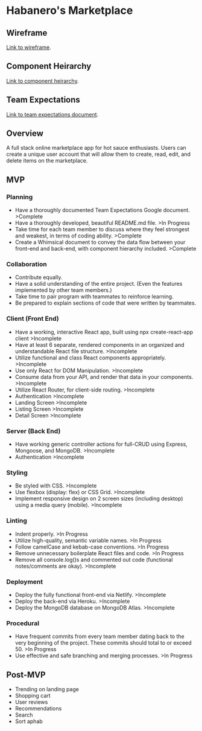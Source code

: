 # Habanero's Marketplace

## Wireframe

[Link to wireframe](https://xd.adobe.com/view/645a86af-b619-44fa-9c4b-84942da0c27f-3109/).

## Component Heirarchy

[Link to component heirarchy](https://whimsical.com/p3-component-hierarchy-T4QsjM7u8KPqCMEeA33ShM).

## Team Expectations

[Link to team expectations document](https://docs.google.com/document/d/1n1JXjr8oS4m7MJSFc6OCPbnMeExFkACTUK5tMxf0VVc/edit?usp=sharing).

## Overview

A full stack online marketplace app for hot sauce enthusiasts. Users can create a unique user account that will allow them to create, read, edit, and delete items on the marketplace.

## MVP

### Planning

- Have a thoroughly documented Team Expectations Google document. >Complete
- Have a thoroughly developed, beautiful README.md file. >In Progress
- Take time for each team member to discuss where they feel strongest and weakest, in terms of coding ability. >Complete
- Create a Whimsical document to convey the data flow between your front-end and back-end, with component hierarchy included. >Complete

### Collaboration

- Contribute equally.
- Have a solid understanding of the entire project. (Even the features implemented by other team members.)
- Take time to pair program with teammates to reinforce learning.
- Be prepared to explain sections of code that were written by teammates.

### Client (Front End)

- Have a working, interactive React app, built using npx create-react-app client >Incomplete
- Have at least 6 separate, rendered components in an organized and understandable React file structure. >Incomplete
- Utilize functional and class React components appropriately. >Incomplete
- Use only React for DOM Manipulation. >Incomplete
- Consume data from your API, and render that data in your components. >Incomplete
- Utilize React Router, for client-side routing. >Incomplete
- Authentication >Incomplete
- Landing Screen >Incomplete
- Listing Screen >Incomplete
- Detail Screen >Incomplete

### Server (Back End)

- Have working generic controller actions for full-CRUD using Express, Mongoose, and MongoDB. >Incomplete
- Authentication >Incomplete

### Styling

- Be styled with CSS. >Incomplete
- Use flexbox (display: flex) or CSS Grid. >Incomplete
- Implement responsive design on 2 screen sizes (including desktop) using a media query (mobile). >Incomplete

### Linting

- Indent properly. >In Progress
- Utilize high-quality, semantic variable names. >In Progress
- Follow camelCase and kebab-case conventions. >In Progress
- Remove unnecessary boilerplate React files and code. >In Progress
- Remove all console.log()s and commented out code (functional notes/comments are okay). >Incomplete

### Deployment

- Deploy the fully functional front-end via Netlify. >Incomplete
- Deploy the back-end via Heroku. >Incomplete
- Deploy the MongoDB database on MongoDB Atlas. >Incomplete

### Procedural

- Have frequent commits from every team member dating back to the very beginning of the project. These commits should total to or exceed 50. >In Progress
- Use effective and safe branching and merging processes. >In Progress

## Post-MVP

- Trending on landing page
- Shopping cart
- User reviews
- Recommendations
- Search
- Sort aphab
